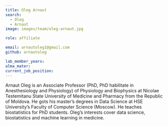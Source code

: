 ```yaml
---
title: Oleg Arnaut
search:
  - Oleg
  - Arnaut
image: images/team/oleg-arnaut.jpg

role: affiliate

email: arnautoleg1@gmail.com
github: arnautoleg

lab_member_years: 
alma_mater: 
current_job_position: 
---
```


Arnaut Oleg is an Associate Professor (PhD, PhD habilitate in Anesthesiology and Physiology) of Physiology and Biophysics at Nicolae Testemitanu State University of Medicine and Pharmacy from the Republic of Moldova. He gots his master’s degrees in Data Science at HSE University’s Faculty of Computer Science (Moscow). He teaches biostatistics for PhD students. Oleg’s interests cover data science, biostatistics and machine learning in medicine.

